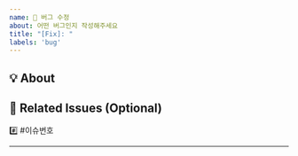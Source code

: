 ```yaml
---
name: 🐛 버그 수정
about: 어떤 버그인지 작성해주세요
title: "[Fix]: "
labels: 'bug'
---
```


## 💡 About
<!-- 어떤 버그인지 구체적인 상황이나 재현 경로를 작성해주세요. -->

## 🤝 Related Issues (Optional)
<!-- 이 버그와 관련된 다른 이슈가 있다면 링크해주세요. -->
#️⃣ #이슈번호

---